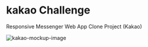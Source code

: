 # kakao Challenge

Responsive Messenger Web App Clone Project (Kakao)

<image src="./images/kakao.png" alt="kakao-mockup-image"></image>
